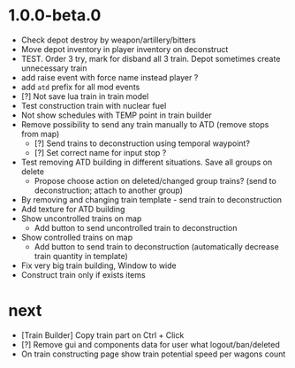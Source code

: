 # 1.0.0-beta.0

 - Check depot destroy by weapon/artillery/bitters
 - Move depot inventory in player inventory on deconstruct
 - TEST. Order 3 try, mark for disband all 3 train. Depot sometimes create unnecessary train
 - add raise event with force name instead player ?
 - add `atd` prefix for all mod events
 - [?] Not save lua train in train model
 - Test construction train with nuclear fuel
 - Not show schedules with TEMP point in train builder
 - Remove possibility to send any train manually to ATD (remove stops from map)
   - [?] Send trains to deconstruction using temporal waypoint? 
   - [?] Set correct name for input stop ?
 - Test removing ATD building in different situations. Save all groups on delete
   - Propose choose action on deleted/changed group trains? (send to deconstruction; attach to another group)
 - By removing and changing train template - send train to deconstruction
 - Add texture for ATD building
 - Show uncontrolled trains on map
   - Add button to send uncontrolled train to deconstruction
 - Show controlled trains on map
   - Add button to send train to deconstruction (automatically decrease train quantity in template)
 - Fix very big train building, Window to wide
 - Construct train only if exists items

# next

- [Train Builder] Copy train part on Ctrl + Click
- [?] Remove gui and components data for user what logout/ban/deleted
- On train constructing page show train potential speed per wagons count